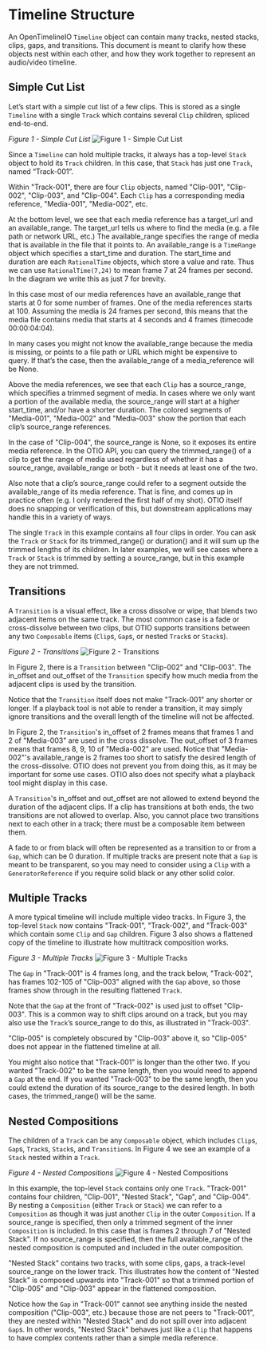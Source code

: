 # Timeline Structure

An OpenTimelineIO `Timeline` object can contain many tracks, nested stacks, 
clips, gaps, and transitions. This document is meant to clarify how these 
objects nest within each other, and how they work together to represent an
audio/video timeline.

## Simple Cut List

Let’s start with a simple cut list of a few clips. This is stored as a 
single `Timeline` with a single `Track` which contains several `Clip` children,
spliced end-to-end.

*Figure 1 - Simple Cut List*
![Figure 1 - Simple Cut List](../_static/simple_cut_list.png)

Since a `Timeline` can hold multiple tracks, it always has a top-level `Stack` 
object to hold its `Track` children. In this case, that `Stack` has just one
`Track`, named “Track-001”.

Within "Track-001", there are four `Clip` objects, named "Clip-001", "Clip-002", 
"Clip-003", and "Clip-004". Each `Clip` has a corresponding media reference, 
"Media-001", "Media-002", etc.

At the bottom level, we see that each media reference has a target_url and 
an available_range. The target_url tells us where to find the media (e.g. 
a file path or network URL, etc.) The available_range specifies the range 
of media that is available in the file that it points to. An available_range
is a `TimeRange` object which specifies a start_time and duration. The 
start_time and duration are each `RationalTime` objects, which store a 
value and rate. Thus we can use `RationalTime(7,24)` to mean frame 7 at 24 
frames per second. In the diagram we write this as just 7 for brevity.

In this case most of our media references have an available_range that 
starts at 0 for some number of frames. One of the media references starts 
at 100. Assuming the media is 24 frames per second, this means that the 
media file contains media that starts at 4 seconds and 4 frames (timecode 
00:00:04:04).

In many cases you might not know the available_range because the media is 
missing, or points to a file path or URL which might be expensive to query.
If that’s the case, then the available_range of a media_reference will be 
None.

Above the media references, we see that each `Clip` has a source_range, which 
specifies a trimmed segment of media. In cases where we only want a portion 
of the available media, the source_range will start at a higher start_time, 
and/or have a shorter duration. The colored segments of "Media-001", "Media-002"
and "Media-003" show the portion that each clip’s source_range references.

In the case of "Clip-004", the source_range is None, so it exposes its entire 
media reference. In the OTIO API, you can query the trimmed_range() of a 
clip to get the range of media used regardless of whether it has a 
source_range, available_range or both - but it needs at least one of the 
two.

Also note that a clip’s source_range could refer to a segment outside the 
available_range of its media reference. That is fine, and comes up in 
practice often (e.g. I only rendered the first half of my shot). OTIO 
itself does no snapping or verification of this, but downstream 
applications may handle this in a variety of ways.

The single `Track` in this example contains all four clips in order. You 
can ask the `Track` or `Stack` for its trimmed_range() or duration() and it 
will sum up the trimmed lengths of its children. In later examples, we 
will see cases where a `Track` or `Stack` is trimmed by setting a source_range, 
but in this example they are not trimmed.

## Transitions

A `Transition` is a visual effect, like a cross dissolve or wipe, that blends
two adjacent items on the same track. The most common case is a fade or
cross-dissolve between two clips, but OTIO supports transitions between
any two `Composable` items (`Clip`s, `Gap`s, or nested `Track`s or `Stack`s).

*Figure 2 - Transitions*
![Figure 2 - Transitions](../_static/transitions.png)

In Figure 2, there is a `Transition` between "Clip-002" and "Clip-003". The in_offset
and out_offset of the `Transition` specify how much media from the adjacent
clips is used by the transition.

Notice that the `Transition` itself does not make "Track-001" any shorter or
longer. If a playback tool is not able to render a transition, it may
simply ignore transitions and the overall length of the timeline will
not be affected.

In Figure 2, the `Transition`'s in_offset of 2 frames means that frames 1 and 2 of "Media-003" are used in the cross dissolve.
The out_offset of 3 frames means that frames 8, 9, 10 of "Media-002" are used.
Notice that "Media-002"'s available_range is 2 frames too short to
satisfy the desired length of the cross-dissolve. OTIO does not
prevent you from doing this, as it may be important for some use cases. OTIO
also does not specify what a playback tool might display in this case.

A `Transition`'s in_offset and out_offset are not allowed to extend beyond
the duration of the adjacent clips. If a clip has transitions at both
ends, the two transitions are not allowed to overlap. Also, you cannot
place two transitions next to each other in a track; there must be a
composable item between them.

A fade to or from black will often be represented as a transition
to or from a `Gap`, which can be 0 duration. If multiple tracks are present
note that a `Gap` is meant to be transparent, so you may need to consider
using a `Clip` with a `GeneratorReference` if you require solid black or any
other solid color.

## Multiple Tracks

A more typical timeline will include multiple video tracks. In Figure 3, 
the top-level `Stack` now contains "Track-001", "Track-002", and "Track-003" which 
contain some `Clip` and `Gap` children. Figure 3 also shows a flattened copy of the 
timeline to illustrate how multitrack composition works.

*Figure 3 - Multiple Tracks*
![Figure 3 - Multiple Tracks](../_static/multiple_tracks.png)

The `Gap` in "Track-001" is 4 frames long, and the track below, "Track-002", has 
frames 102-105 of "Clip-003" aligned with the `Gap` above, so those frames 
show through in the resulting flattened `Track`.

Note that the `Gap` at the front of "Track-002" is used just to offset "Clip-003".
This is a common way to shift clips around on a track, but you may also 
use the `Track`’s source_range to do this, as illustrated in "Track-003".

"Clip-005" is completely obscured by "Clip-003" above it, so "Clip-005" does not 
appear in the flattened timeline at all.

You might also notice that "Track-001" is longer than the other two. If you 
wanted "Track-002" to be the same length, then you would need to append a `Gap` 
at the end. If you wanted "Track-003" to be the same length, then you could 
extend the duration of its source_range to the desired length. In both 
cases, the trimmed_range() will be the same.

## Nested Compositions

The children of a `Track` can be any `Composable` object, which includes 
`Clip`s, `Gap`s, `Track`s, `Stack`s, and `Transition`s. In Figure 4 we see an 
example of a `Stack` nested within a `Track`.

*Figure 4 - Nested Compositions*
![Figure 4 - Nested Compositions](../_static/nested_compositions.png)

In this example, the top-level `Stack` contains only one `Track`. "Track-001"
contains four children, "Clip-001", "Nested Stack", "Gap", and "Clip-004". By 
nesting a `Composition` (either `Track` or `Stack`) we can refer to a 
`Composition` as though it was just another `Clip` in the outer `Composition`. 
If a source_range is specified, then only a trimmed segment of the inner 
`Composition` is included. In this case that is frames 2 through 7 of 
"Nested Stack". If no source_range is specified, then the full 
available_range of the nested composition is computed and included in 
the outer composition.

"Nested Stack" contains two tracks, with some clips, gaps, a track-level 
source_range on the lower track. This illustrates how the content of 
"Nested Stack" is composed upwards into "Track-001" so that a trimmed portion 
of "Clip-005" and "Clip-003" appear in the flattened composition.

Notice how the `Gap` in "Track-001" cannot see anything inside the nested 
composition ("Clip-003", etc.) because those are not peers to "Track-001", 
they are nested within "Nested Stack" and do not spill over into adjacent 
`Gap`s. In other words, "Nested Stack" behaves just like a `Clip` that happens 
to have complex contents rather than a simple media reference.

